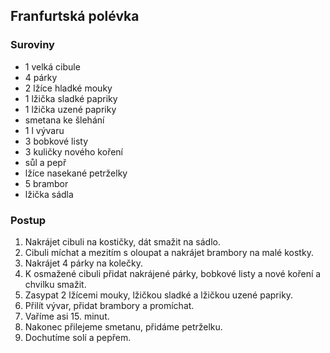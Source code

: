 ## Franfurtská polévka

### Suroviny
- 1 velká cibule
- 4 párky
- 2 lžíce hladké mouky
- 1 lžička sladké papriky
- 1 lžička uzené papriky
- smetana ke šlehání
- 1 l vývaru
- 3 bobkové listy
- 3 kuličky nového koření
- sůl a pepř
- lžíce nasekané petrželky
- 5 brambor
- lžička sádla

### Postup
1. Nakrájet cibuli na kostičky, dát smažit na sádlo.
2. Cibuli míchat a mezitím s oloupat a nakrájet brambory na malé kostky.
3. Nakrájet 4 párky na kolečky.
4. K osmažené cibuli přidat nakrájené párky, bobkové listy a nové koření a chvilku smažit.
5. Zasypat 2 lžícemi mouky, lžičkou sladké a lžičkou uzené papriky.
6. Přilít vývar, přidat brambory a promíchat.
7. Vaříme asi 15. minut. 
8. Nakonec přilejeme smetanu, přidáme petrželku.
9. Dochutíme solí a pepřem.  
